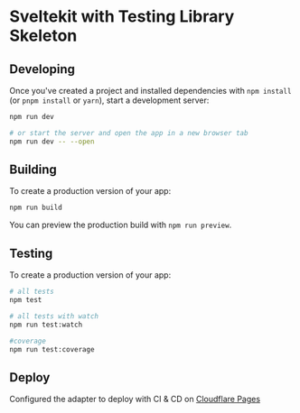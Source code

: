 # Sveltekit with Testing Library Skeleton

## Developing

Once you've created a project and installed dependencies with `npm install` (or `pnpm install` or `yarn`), start a development server:

```bash
npm run dev

# or start the server and open the app in a new browser tab
npm run dev -- --open
```

## Building

To create a production version of your app:

```bash
npm run build
```

You can preview the production build with `npm run preview`.

## Testing

To create a production version of your app:

```bash
# all tests
npm test

# all tests with watch
npm run test:watch

#coverage
npm run test:coverage
```

## Deploy

Configured the adapter to deploy with CI & CD on [Cloudflare Pages](https://developers.cloudflare.com/pages/get-started)
